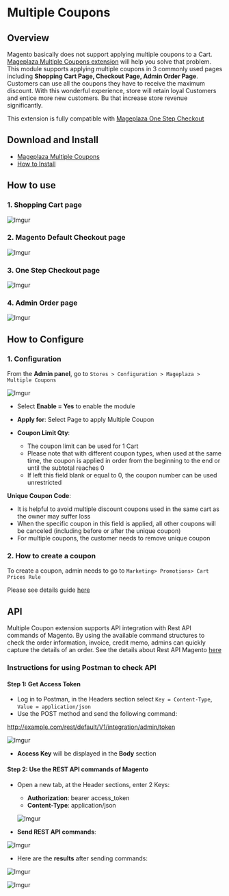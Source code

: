 # Multiple Coupons


## Overview

Magento basically does not support applying multiple coupons to a Cart. [Mageplaza Multiple Coupons extension](https://www.mageplaza.com/magento-2-multiple-coupons/) will help you solve that problem. This module supports applying multiple coupons in 3 commonly used pages including **Shopping Cart Page, Checkout Page, Admin Order Page**. Customers can use all the coupons they have to receive the maximum discount. With this wonderful experience, store will retain loyal Customers and entice more new customers. Bu that increase store revenue significantly.

This extension is fully compatible with [Mageplaza One Step Checkout](https://www.mageplaza.com/magento-2-one-step-checkout-extension/)


## Download and Install

- [Mageplaza Multiple Coupons](https://www.mageplaza.com/magento-2-multiple-coupons/)
- [How to Install](https://www.mageplaza.com/install-magento-2-extension/)



## How to use


### 1. Shopping Cart page

![Imgur](https://i.imgur.com/w2xkNgj.png)

### 2. Magento Default Checkout page

![Imgur](https://i.imgur.com/3q4M7rn.png)

### 3. One Step Checkout page

![Imgur](https://i.imgur.com/6kNAL6p.png)

### 4. Admin Order page

![Imgur](https://i.imgur.com/N0urBoL.png)


## How to Configure

### 1. Configuration

From the **Admin panel**, go to `Stores > Configuration > Mageplaza > Multiple Coupons`

![Imgur](https://i.imgur.com/51MtkVM.png)

- Select **Enable = Yes** to enable the module

- **Apply for**: Select Page to apply Multiple Coupon

- **Coupon Limit Qty**:
  - The coupon limit can be used for 1 Cart
  - Please note that with different coupon types, when used at the same time, the coupon is applied in order from the beginning to the end or until the subtotal reaches 0
  - If left this field blank or equal to 0, the coupon number can be used unrestricted
  
**Unique Coupon Code**:
  - It is helpful to avoid multiple discount coupons used in the same cart as the owner may suffer loss
  - When the specific coupon in this field is applied, all other coupons will be canceled (including before or after the unique coupon)
  - For multiple coupons, the customer needs to remove unique coupon
  
  
### 2. How to create a coupon

To create a coupon, admin needs to go to `Marketing> Promotions> Cart Prices Rule`

Please see details guide [here](https://www.mageplaza.com/kb/how-create-coupon-codes-in-magento-2.html)


## API
Multiple Coupon extension supports API integration with Rest API commands of Magento. By using the available command structures to check the order information, invoice, credit memo, admins can quickly capture the details of an order. See the details about Rest API Magento [here](https://devdocs.magento.com/guides/v2.3/rest/tutorials/orders/order-intro.html)

### Instructions for using Postman to check API

#### Step 1: Get Access Token
- Log in to Postman, in the Headers section select `Key = Content-Type`, `Value = application/json`
- Use the POST method and send the following command:

http://example.com/rest/default/V1/integration/admin/token

![Imgur](https://i.imgur.com/FP9x7jg.png)

- **Access Key** will be displayed in the **Body** section


#### Step 2: Use the REST API commands of Magento

- Open a new tab, at the Header sections, enter 2 Keys:
  - **Authorization**: bearer access_token
  - **Content-Type**: application/json
  
  ![Imgur](https://i.imgur.com/9vtG53C.png)
  
- **Send REST API commands**:

![Imgur](https://i.imgur.com/lxAFg9w.png)

- Here are the **results** after sending commands:

![Imgur](https://i.imgur.com/a5HxPkW.png)

![Imgur](https://i.imgur.com/Ln6YjDW.png)



